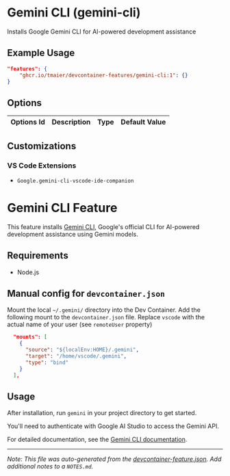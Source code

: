 
# Gemini CLI (gemini-cli)

Installs Google Gemini CLI for AI-powered development assistance

## Example Usage

```json
"features": {
    "ghcr.io/tmaier/devcontainer-features/gemini-cli:1": {}
}
```

## Options

| Options Id | Description | Type | Default Value |
|-----|-----|-----|-----|


## Customizations

### VS Code Extensions

- `Google.gemini-cli-vscode-ide-companion`

# Gemini CLI Feature

This feature installs [Gemini CLI](https://github.com/google-gemini/gemini-cli), Google's official CLI for AI-powered development assistance using Gemini models.

## Requirements

- Node.js

## Manual config for `devcontainer.json`

Mount the local `~/.gemini/` directory into the Dev Container.
Add the following mount to the `devcontainer.json` file.
Replace `vscode` with the actual name of your user (see `remoteUser` property)

```json
  "mounts": [
    {
      "source": "${localEnv:HOME}/.gemini",
      "target": "/home/vscode/.gemini",
      "type": "bind"
    }
  ],
```

## Usage

After installation, run `gemini` in your project directory to get started.

You'll need to authenticate with Google AI Studio to access the Gemini API.

For detailed documentation, see the [Gemini CLI documentation](https://github.com/google-gemini/gemini-cli).

---

_Note: This file was auto-generated from the [devcontainer-feature.json](https://github.com/tmaier/devcontainer-features/blob/main/src/gemini-cli/devcontainer-feature.json).  Add additional notes to a `NOTES.md`._
